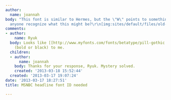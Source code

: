 ```yaml
---
author:
  name: joannah
body: "This font is similar to Hermes, but the \"W\" points to something else. Does
  anyone recognize what this might be?\r\n[img:sites/default/files/old-images/MSNBC_3413.png]"
comments:
- author:
    name: Ryuk
  body: Looks like [[http://www.myfonts.com/fonts/betatype/pill-gothic|Pill Gothic]]
    (bold or black) to me.
  children:
  - author:
      name: joannah
    body: Thanks for your response, Ryuk. Mystery solved.
    created: '2013-03-18 15:52:44'
  created: '2013-03-17 19:07:24'
date: '2013-03-17 18:27:51'
title: MSNBC headline font ID needed

---
```

